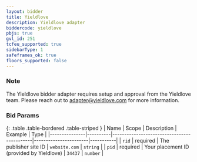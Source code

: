 ```yaml
---
layout: bidder
title: Yieldlove
description: Yieldlove adapter
biddercode: yieldlove
pbjs: true
gvl_id: 251
tcfeu_supported: true
sidebarType: 1
safeframes_ok: true
floors_supported: false
---
```


### Note

The Yieldlove bidder adapter requires setup and approval from the Yieldlove team. Please reach out to [adapter@yieldlove.com](mailto:adapter@yieldlove.com) for more information.

### Bid Params

{: .table .table-bordered .table-striped }
| Name          | Scope    | Description                                | Example               | Type      |
|---------------|----------|--------------------------------------------|-----------------------|-----------|
| `rid`         | required | The publisher site ID                      | `website.com`         | `string`  |
| `pid`         | required | Your placement ID (provided by Yieldlove)  | `34437`               | `number`  |

